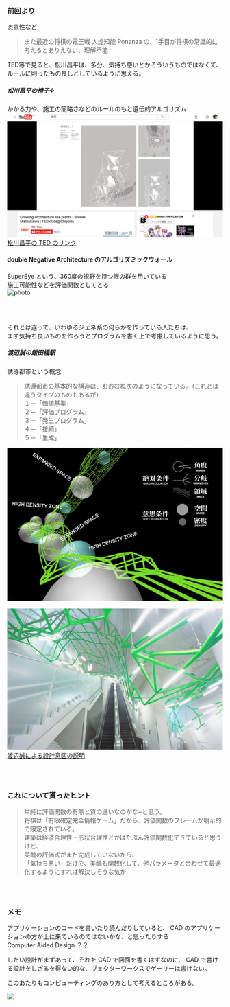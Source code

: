 ### 前回より
恣意性など

> また最近の将棋の電王戦
人虎知能 Ponanza の、1手目が将棋の常識的に考えるとありえない、理解不能  


TED等で見ると、松川昌平は、多分、気持ち悪いとかそういうものではなくて、ルールに則ったもの良しとしているように思える。  

##### 松川昌平の椅子↓  
かかる力や、施工の簡略さなどのルールのもと遺伝的アルゴリズム  
![photo](photo/Matsukawa-01.png)  
[松川昌平の TED のリンク](https://www.youtube.com/watch?v=tUaNzc2Ht4g)  

#### double Negative Architecture のアルゴリズミックウォール  
SuperEye という、360度の視野を持つ眼の群を用いている  
施工可能性などを評価関数としてとる  
![photo](photo/Resize-dNA-01.jpg)  


&nbsp;  
&nbsp;  


それとは違って、いわゆるジェネ系の何らかを作っている人たちは、  
まず気持ち良いものを作ろうとプログラムを書く上で考慮しているように思う。  


##### 渡辺誠の飯田橋駅  
誘導都市という概念  
> 誘導都市の基本的な構造は、おおむね次のようになっている。（これとは違うタイプのものもあるが）  
１－「価値基準」  
２－「評価プログラム」  
３－「発生プログラム」  
４－「接続」  
５－「生成」  

![photo](photo/Watanabe-01.jpg)  

![photo](photo/Watanabe-02.jpg)  
[渡辺誠による設計意図の説明](http://www.makoto-architect.com/subway/subway_Ja3.html)  





&nbsp;  
&nbsp;  

### これについて貰ったヒント  

>単純に評価関数の有無と質の違いなのかな~と思う。  
将棋は「有限確定完全情報ゲーム」だから、評価関数のフレームが明示的で限定されている。  
建築は経済合理性・形状合理性とかはたぶん評価関数化できていると思うけど、  
美醜の評価式がまだ完成していないから、  
「気持ち悪い」だけで、美醜も関数化して、他パラメータと合わせて最適化するようにすれば解決しそうな気が


&nbsp;  
&nbsp;  



### メモ  
アプリケーションのコードを書いたり読んだりしていると、 CAD のアプリケーションの方が上に来ているのではないかな、と思ったりする  
Computer Aided Design ？？  

したい設計がまずあって、それを CAD で図面を書くはずなのに、 CAD で書ける設計をしざるを得ない的な、ヴェクターワークスでゲーリーは書けない。  

このあたりもコンピューティングのあり方として考えるところがある。  

[![](http://img.youtube.com/vi/1gmkJqW0WFQ/0.jpg)](https://www.youtube.com/watch?v=1gmkJqW0WFQ)
